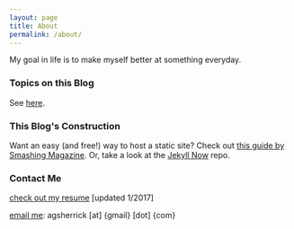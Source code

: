 ```yaml
---
layout: page
title: About
permalink: /about/
---
```


My goal in life is to make myself better at something everyday.

### Topics on this Blog

See [here](/tags).

### This Blog's Construction

Want an easy (and free!) way to host a static site? Check out [this guide by Smashing Magazine](https://www.smashingmagazine.com/2014/08/build-blog-jekyll-github-pages/). Or, take a look at the [Jekyll Now](https://github.com/barryclark/jekyll-now) repo.

### Contact Me

[check out my resume](/docs/SherrickGrantResume.pdf) [updated 1/2017]

[email me](mailto:agsherrick@gmail.com): agsherrick [at] {gmail} [dot] {com}
